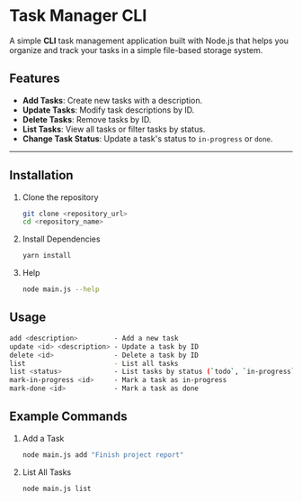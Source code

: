 # Task Manager CLI

A simple **CLI** task management application built with Node.js that helps you organize and track your tasks in a simple file-based storage system.

## Features

- **Add Tasks**: Create new tasks with a description.
- **Update Tasks**: Modify task descriptions by ID.
- **Delete Tasks**: Remove tasks by ID.
- **List Tasks**: View all tasks or filter tasks by status.
- **Change Task Status**: Update a task's status to `in-progress` or `done`.

---

## Installation

1. Clone the repository

   ```bash
   git clone <repository_url>
   cd <repository_name>
2. Install Dependencies

   ```bash
   yarn install
3. Help

   ```bash
   node main.js --help

## Usage
   ```bash
   add <description>         - Add a new task
   update <id> <description> - Update a task by ID
   delete <id>               - Delete a task by ID
   list                      - List all tasks
   list <status>             - List tasks by status (`todo`, `in-progress`, `done`)
   mark-in-progress <id>     - Mark a task as in-progress
   mark-done <id>            - Mark a task as done
   ```

## Example Commands
1. Add a Task

   ```bash
   node main.js add "Finish project report"
2. List All Tasks

   ```bash
   node main.js list
